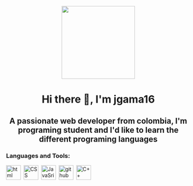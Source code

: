 <div id="header" align="center">
    <img src="https://media.giphy.com/media/JyxdzuAaxZnPH7TyRd/giphy-downsized-large.gif" width="200" align="center"/>
    <h1 align="center">Hi there 👋, I'm jgama16</h1>
    <h2 align="center">A passionate web developer from colombia, I'm programing student and I'd like to learn the different programing languages </h2>
</div>

<div id="left">
    <h3>Languages and Tools:</h3>
    <div>
        <img src="![image](https://github.com/jgama16/jgama16/assets/134968809/b48575f7-0efb-42ab-b58a-2501b3b6169f)
" title="htmls" alt="html" width="40" height="40"/>&nbsp;
        <img src="https://www.flaticon.es/icono-gratis/trofeo_11388361?term=css3&page=1&position=1&origin=search&related_id=11388361" title="CSS" alt="CSS" width="40" height="40"/>&nbsp;
        <img src="https://www.flaticon.es/icono-gratis/js_5968292?term=javascript&page=1&position=4&origin=search&related_id=5968292" title="JavaSript" alt="JavaSript" width="40" height="40"/>&nbsp;
        <img src="https://www.flaticon.es/icono-gratis/silueta-del-logo-de-github-en-un-cuadrado_38401?term=github&page=1&position=1&origin=search&related_id=38401" title="github" alt="github" width="40" height="40"/>&nbsp;
        <img src="https://www.flaticon.es/icono-gratis/c-_6132222?term=c&page=1&position=1&origin=search&related_id=6132222" title="C++" alt="C++" width="40" height="40"/>&nbsp;
    </div>

</div>

